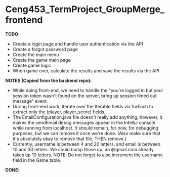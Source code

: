 # Ceng453_TermProject_GroupMerge_frontend

**TODO:**

* Create a login page and handle user authentication via the API
* Create a forgot password page
* Create the main menu
* Create the game main page
* Create game logic
* When game over, calculate the results and save the results via the API

**NOTES (Copied from the backend repo):**

* While doing front-end, we need to handle the "you're logged in but your session token wasn't found on the server,
  bring up session timed out message" event.
* During front-end work, iterate over the Iterable fields via forEach to extract only the (player, player_score) fields.
* The EmailConfiguration.java file doesn't really add anything, however, it makes the sendEmail debug messages appear in
  the IntelliJ console while running from localhost. It should remain, for now, for debugging purposes, but we can
  remove it once we're done. (Also make sure that it's absolutely okay to remove that file, THEN remove.)
* Currently, username is between 4 and 20 letters, and email is between 10 and 30 letters. We could bump those up, an
  @gmail.com already takes up 10 letters. NOTE: Do not forget to also increment the username field in the Game table.

**DONE:**
